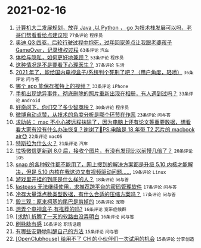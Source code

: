 # 2021-02-16

1. [计算机大二发展规划，放弃 Java ,以 Python ， go 为技术栈发展可以吗，老哥们帮看看给点建议呗](https://www.v2ex.com/t/753564) `77条评论` `程序员`
1. [奥迪 Q3 四驱，后轮行驶过程中抱死，过年回家差点让我跟老婆孩子 GameOver，记录维权过程](https://www.v2ex.com/t/753572) `63条评论` `汽车`
1. [体检与隐私，如何更好地兼顾？](https://www.v2ex.com/t/753499) `53条评论` `程序员`
1. [这种情况是不是要看下心理医生？](https://www.v2ex.com/t/753575) `37条评论` `生活`
1. [2021 年了，能给国内电视盒子/系统判个死刑了吧？（用户角度，轻喷）](https://www.v2ex.com/t/753546) `36条评论` `问与答`
1. [哪个 app 能保存推特上的视频？](https://www.v2ex.com/t/753518) `33条评论` `iPhone`
1. [手机出现诡异事件，彻底删除的照片重新出现在相册，有人遇到过吗？](https://www.v2ex.com/t/753549) `33条评论` `Android`
1. [好奇问下，你们交了多少智商税？](https://www.v2ex.com/t/753566) `30条评论` `程序员`
1. [微博自动点赞，从技术的角度分析是哪个环节在作恶](https://www.v2ex.com/t/753582) `23条评论` `问与答`
1. [求助帖： mac 不小心被远程抹除了，因为电脑上还有论文等重要数据，想看看大家有没有什么办法恢复？谢谢了🙏PS:电脑是 18 年带 T2 芯片的 macbook air😓](https://www.v2ex.com/t/753600) `22条评论` `macOS`
1. [特斯拉为什么火？](https://www.v2ex.com/t/753593) `21条评论` `汽车`
1. [垃圾微信更新到 8.0 后，接收个图片，有没有发现比以前慢几倍了？](https://www.v2ex.com/t/753540) `20条评论` `iOS`
1. [snap 的各种软件都不能用了，网上搜到的解决方案都是升级 5.10 内核才能解决，但是 5.10 内核在我这边又有视频驱动问题......](https://www.v2ex.com/t/753592) `19条评论` `Linux`
1. [游戏里开挂的到底是什么样的人？](https://www.v2ex.com/t/753625) `18条评论` `问与答`
1. [lastpass 无法继续使用，求推荐跨平台的密码管理软件](https://www.v2ex.com/t/753622) `17条评论` `问与答`
1. [冷存大量浮点数类型数据，有什么合适的压缩方案吗？](https://www.v2ex.com/t/753590) `17条评论` `问与答`
1. [毁三观：原来柯基的尾巴是剪掉的](https://www.v2ex.com/t/753603) `16条评论` `宠物`
1. [想弄个电视盒子,有推荐的吗?](https://www.v2ex.com/t/753602) `16条评论` `宽带症候群`
1. [[求助] 折腾了一天的软路由没弄明白](https://www.v2ex.com/t/753594) `16条评论` `问与答`
1. [刷脉脉有感](https://www.v2ex.com/t/753490) `16条评论` `职场话题`
1. [有哪些安静地叫醒自己的方法](https://www.v2ex.com/t/753605) `15条评论` `问与答`
1. [[OpenClubhouse] 给用不了 CH 的小伙伴们一次试用的机会](https://www.v2ex.com/t/753548) `15条评论` `分享创造`
